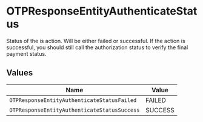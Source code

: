 # OTPResponseEntityAuthenticateStatus

Status of the is action. Will be either failed or successful. If the action is successful, you should still call the authorization status to verify the final payment status.


## Values

| Name                                         | Value                                        |
| -------------------------------------------- | -------------------------------------------- |
| `OTPResponseEntityAuthenticateStatusFailed`  | FAILED                                       |
| `OTPResponseEntityAuthenticateStatusSuccess` | SUCCESS                                      |